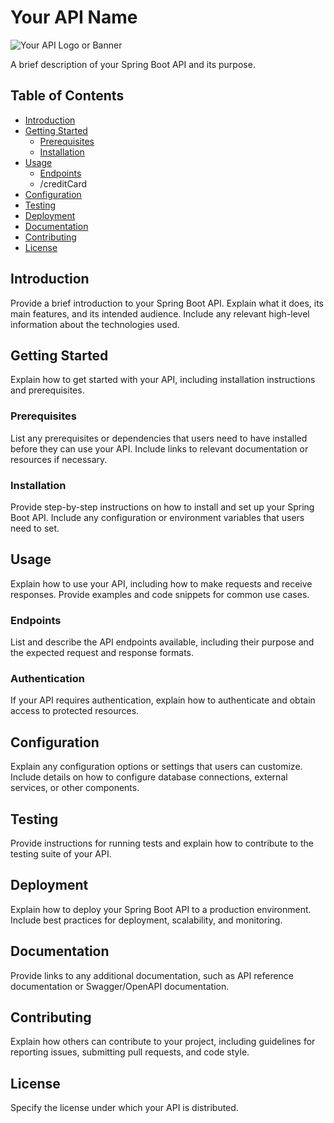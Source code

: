 # Your API Name

![Your API Logo or Banner](url-to-your-logo.png)

A brief description of your Spring Boot API and its purpose.

## Table of Contents

- [Introduction](#introduction)
- [Getting Started](#getting-started)
  - [Prerequisites](#prerequisites)
  - [Installation](#installation)
- [Usage](#usage)
  - [Endpoints](#endpoints)
  - /creditCard
- [Configuration](#configuration)
- [Testing](#testing)
- [Deployment](#deployment)
- [Documentation](#documentation)
- [Contributing](#contributing)
- [License](#license)

## Introduction

Provide a brief introduction to your Spring Boot API. Explain what it does, its main features, and its intended audience. Include any relevant high-level information about the technologies used.

## Getting Started

Explain how to get started with your API, including installation instructions and prerequisites.

### Prerequisites

List any prerequisites or dependencies that users need to have installed before they can use your API. Include links to relevant documentation or resources if necessary.

### Installation

Provide step-by-step instructions on how to install and set up your Spring Boot API. Include any configuration or environment variables that users need to set.

## Usage

Explain how to use your API, including how to make requests and receive responses. Provide examples and code snippets for common use cases.

### Endpoints

List and describe the API endpoints available, including their purpose and the expected request and response formats.

### Authentication

If your API requires authentication, explain how to authenticate and obtain access to protected resources.

## Configuration

Explain any configuration options or settings that users can customize. Include details on how to configure database connections, external services, or other components.

## Testing

Provide instructions for running tests and explain how to contribute to the testing suite of your API.

## Deployment

Explain how to deploy your Spring Boot API to a production environment. Include best practices for deployment, scalability, and monitoring.

## Documentation

Provide links to any additional documentation, such as API reference documentation or Swagger/OpenAPI documentation.

## Contributing

Explain how others can contribute to your project, including guidelines for reporting issues, submitting pull requests, and code style.

## License

Specify the license under which your API is distributed.
